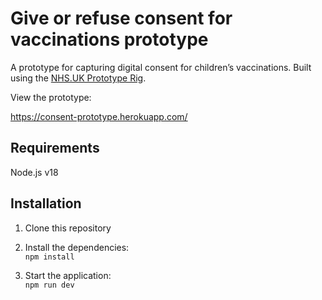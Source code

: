 # Give or refuse consent for vaccinations prototype

A prototype for capturing digital consent for children’s vaccinations. Built using the [NHS.UK Prototype Rig](https://github.com/x-govuk/nhsuk-prototype-rig).

View the prototype:

https://consent-prototype.herokuapp.com/

## Requirements

Node.js v18

## Installation

1. Clone this repository

2. Install the dependencies:\
`npm install`

3. Start the application:\
`npm run dev`
